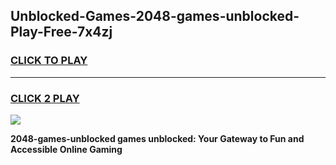 
## Unblocked-Games-2048-games-unblocked-Play-Free-7x4zj
<h3>
<a href="https://premium76.site?title=2048-games-unblocked&ref=09A">CLICK TO PLAY</a></h3>
<hr>

<h3>
<a href="https://premium76.site?title=2048-games-unblocked&ref=09A">CLICK 2 PLAY</a>
  
</h3>

<a href="https://premium76.site?title=2048-games-unblocked&ref=09A"><img src="https://clearcache.store/games.png"></a>


**2048-games-unblocked games unblocked: Your Gateway to Fun and Accessible Online Gaming**
